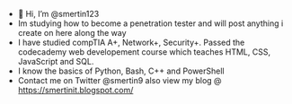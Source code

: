 - 👋 Hi, I’m @smertin123
- Im studying how to become a penetration tester and will post anything i create on here along the way
- I have studied compTIA A+, Network+, Security+. Passed the codecademy web developement course which teaches HTML, CSS, JavaScript and SQL. 
- I know the basics of Python, Bash, C++ and PowerShell
- Contact me on Twitter @smertin9 also view my blog @ https://smertinit.blogspot.com/
